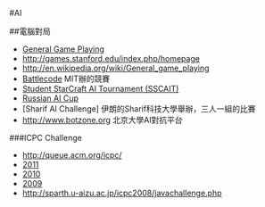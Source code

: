 #AI

##電腦對局
* [General Game Playing](http://www.ggp.org/)
* http://games.stanford.edu/index.php/homepage
* http://en.wikipedia.org/wiki/General_game_playing
* [Battlecode](http://www.battlecode.org/) MIT辦的競賽
* [Student StarCraft AI Tournament (SSCAIT)](http://www.sscaitournament.com/)
* [Russian AI Cup](http://russianaicup.ru/)
* [Sharif AI Challenge] 伊朗的Sharif科技大學舉辦，三人一組的比賽
* <http://www.botzone.org> 北京大學AI對抗平台

###ICPC Challenge  
* <http://queue.acm.org/icpc/>  
* [2011](http://icpc.baylor.edu/worldfinals/challenge-2011)
* [2010](http://icpc.baylor.edu/worldfinals/challenge-2010)
* [2009](http://icpc.baylor.edu/worldfinals/challenge-2009)
* <http://sparth.u-aizu.ac.jp/icpc2008/javachallenge.php>  